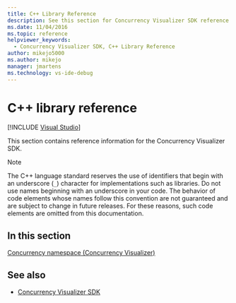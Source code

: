```yaml
---
title: C++ Library Reference
description: See this section for Concurrency Visualizer SDK reference information.
ms.date: 11/04/2016
ms.topic: reference
helpviewer_keywords: 
  - Concurrency Visualizer SDK, C++ Library Reference
author: mikejo5000
ms.author: mikejo
manager: jmartens
ms.technology: vs-ide-debug
---
```

# C++ library reference

 [!INCLUDE [Visual Studio](~/includes/applies-to-version/vs-windows-only.md)]

This section contains reference information for the Concurrency Visualizer SDK.

> [!NOTE]
> The C++ language standard reserves the use of identifiers that begin with an underscore (`_`) character for implementations such as libraries. Do not use names beginning with an underscore in your code. The behavior of code elements whose names follow this convention are not guaranteed and are subject to change in future releases. For these reasons, such code elements are omitted from this documentation.

## In this section

[Concurrency namespace (Concurrency Visualizer)](../profiling/concurrency-namespace-concurrency-visualizer.md)

## See also

- [Concurrency Visualizer SDK](../profiling/concurrency-visualizer-sdk.md)